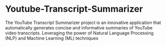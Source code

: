 # Youtube-Transcript-Summarizer
The YouTube Transcript Summarizer project is an innovative application that automatically generates concise and informative summaries of YouTube video transcripts. Leveraging the power of Natural Language Processing (NLP) and Machine Learning (ML) techniques
